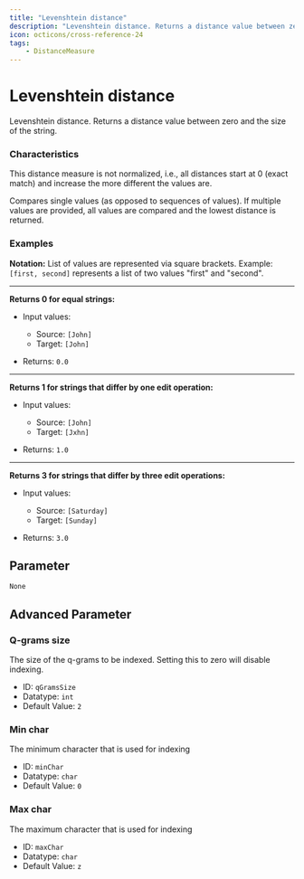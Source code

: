 ```yaml
---
title: "Levenshtein distance"
description: "Levenshtein distance. Returns a distance value between zero and the size of the string."
icon: octicons/cross-reference-24
tags: 
    - DistanceMeasure
---
```

# Levenshtein distance
<!-- This file was generated - DO NOT CHANGE IT MANUALLY -->



Levenshtein distance. Returns a distance value between zero and the size of the string.

### Characteristics
This distance measure is not normalized, i.e., all distances start at 0 (exact match) and increase the more different the values are.

Compares single values (as opposed to sequences of values). If multiple values are provided, all values are compared and the lowest distance is returned.
### Examples

**Notation:** List of values are represented via square brackets. Example: `[first, second]` represents a list of two values "first" and "second".

---
**Returns 0 for equal strings:**

* Input values:
    - Source: `[John]`
    - Target: `[John]`

* Returns: `0.0`


---
**Returns 1 for strings that differ by one edit operation:**

* Input values:
    - Source: `[John]`
    - Target: `[Jxhn]`

* Returns: `1.0`


---
**Returns 3 for strings that differ by three edit operations:**

* Input values:
    - Source: `[Saturday]`
    - Target: `[Sunday]`

* Returns: `3.0`




## Parameter

`None`

## Advanced Parameter

### Q-grams size

The size of the q-grams to be indexed. Setting this to zero will disable indexing.

- ID: `qGramsSize`
- Datatype: `int`
- Default Value: `2`



### Min char

The minimum character that is used for indexing

- ID: `minChar`
- Datatype: `char`
- Default Value: `0`



### Max char

The maximum character that is used for indexing

- ID: `maxChar`
- Datatype: `char`
- Default Value: `z`



